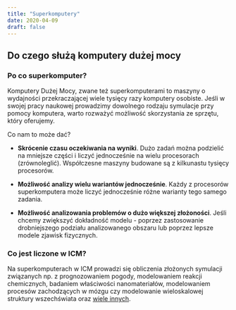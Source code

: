 ```yaml
---
title: "Superkomputery"
date: 2020-04-09
draft: false
---
```


<!-- <Last revision: 2020-04-09 by M. Hermanowicz <m.hermanowicz@icm.edu.pl> -->

## Do czego służą komputery dużej mocy

### Po co superkomputer?

Komputery Dużej Mocy, zwane też superkomputerami to maszyny o
wydajności przekraczającej wiele tysięcy razy komputery
osobiste. Jeśli w swojej pracy naukowej prowadzimy dowolnego rodzaju
symulacje przy pomocy komputera, warto rozważyć możliwość skorzystania
ze sprzętu, który oferujemy.

Co nam to może dać?

* **Skrócenie czasu oczekiwania na wyniki**. Dużo zadań można
    podzielić na mniejsze części i liczyć jednocześnie na wielu
    procesorach (zrównoleglić). Współczesne maszyny budowane są z
    kilkunastu tysięcy procesorów.

* **Możliwość analizy wielu wariantów jednocześnie**. Każdy z
    procesorów superkomputera może liczyć jednocześnie różne warianty
    tego samego zadania.

* **Możliwość analizowania problemów o dużo większej
    złożoności**. Jeśli chcemy zwiększyć dokładność modelu - poprzez
    zastosowanie drobniejszego podziału analizowanego obszaru lub
    poprzez lepsze modele zjawisk fizycznych.

### Co jest liczone w ICM?

Na superkomputerach w ICM prowadzi się obliczenia złożonych symulacji
związanych np. z prognozowaniem pogody, modelowaniem reakcji
chemicznych, badaniem właściwości nanomateriałów, modelowaniem
procesów zachodzących w mózgu czy modelowanie wieloskalowej struktury
wszechświata oraz [wiele innych][lista_grantow].

[lista_grantow]: https://granty.icm.edu.pl/IcmGrants/displayGrant/showGrants.jsp
